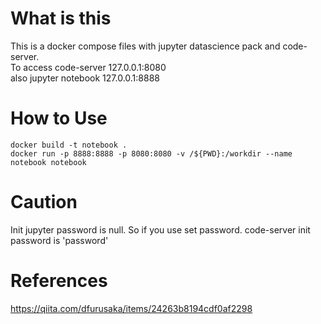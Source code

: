 # What is this
This is a docker compose files with jupyter datascience pack and code-server.  
To access code-server 127.0.0.1:8080  
also jupyter notebook 127.0.0.1:8888  

# How to Use
```docker build -t notebook .```  
```docker run -p 8888:8888 -p 8080:8080 -v /${PWD}:/workdir --name notebook notebook```

# Caution
Init jupyter password is null. So if you use set password.
code-server init password is 'password'

# References
https://qiita.com/dfurusaka/items/24263b8194cdf0af2298
